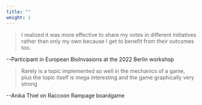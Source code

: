 ```yaml
---
title: ""
weight: 1
---
```


>I realized it was more effective to share my votes in different initiatives rather than only my own because I get to benefit from their outcomes too.

\--Participant in European BioInvasions at the 2022 Berlin workshop



>Rarely is a topic implemented so well in the mechanics of a game, plus the topic itself is mega interesting and the game graphically very strong

\--Anika Thiel on Raccoon Rampage boardgame 
